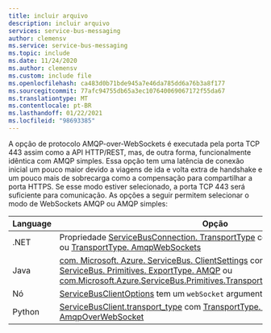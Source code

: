 ```yaml
---
title: incluir arquivo
description: incluir arquivo
services: service-bus-messaging
author: clemensv
ms.service: service-bus-messaging
ms.topic: include
ms.date: 11/24/2020
ms.author: clemensv
ms.custom: include file
ms.openlocfilehash: ca483d0b71bde945a7e46da785dd6a76b3a8f177
ms.sourcegitcommit: 77afc94755db65a3ec107640069067172f55da67
ms.translationtype: MT
ms.contentlocale: pt-BR
ms.lasthandoff: 01/22/2021
ms.locfileid: "98693385"
---
```

A opção de protocolo AMQP-over-WebSockets é executada pela porta TCP 443 assim como a API HTTP/REST, mas, de outra forma, funcionalmente idêntica com AMQP simples. Essa opção tem uma latência de conexão inicial um pouco maior devido a viagens de ida e volta extra de handshake e um pouco mais de sobrecarga como a compensação para compartilhar a porta HTTPS. Se esse modo estiver selecionado, a porta TCP 443 será suficiente para comunicação. As opções a seguir permitem selecionar o modo de WebSockets AMQP ou AMQP simples:

| Language | Opção   |
| -------- | ----- |
| .NET     | Propriedade [ServiceBusConnection. TransportType](/dotnet/api/microsoft.azure.servicebus.servicebusconnection.transporttype) com [TransportType. AMQP](/dotnet/api/microsoft.azure.servicebus.transporttype) ou [TransportType. AmqpWebSockets](/dotnet/api/microsoft.azure.servicebus.transporttype) |
| Java     | [com. Microsoft. Azure. ServiceBus. ClientSettings](/java/api/com.microsoft.azure.servicebus.clientsettings.clientsettings) com com [. Microsoft. Azure. ServiceBus. Primitives. ExportType. AMQP](/java/api/com.microsoft.azure.servicebus.primitives.transporttype) ou [com.Microsoft.Azure.ServiceBus.Primitives.TransportType.AMQP_WEB_SOCKETS](/java/api/com.microsoft.azure.servicebus.primitives.transporttype) |
| Nó  | [ServiceBusClientOptions](/javascript/api/@azure/service-bus/servicebusclientoptions) tem um `webSocket` argumento de construtor. |
| Python | [ServiceBusClient.transport_type](https://azuresdkdocs.blob.core.windows.net/$web/python/azure-servicebus/latest/azure.servicebus.html#azure.servicebus.ServiceBusClient) com [TransportType. AMQP](https://azuresdkdocs.blob.core.windows.net/$web/python/azure-servicebus/latest/azure.servicebus.html#azure.servicebus.TransportType) ou [TransportType. AmqpOverWebSocket](https://azuresdkdocs.blob.core.windows.net/$web/python/azure-servicebus/latest/azure.servicebus.html#azure.servicebus.TransportType) |